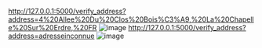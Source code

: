 http://127.0.0.1:5000/verify_address?address=4%20Allee%20Du%20Clos%20Bois%C3%A9,%20La%20Chapelle%20Sur%20Erdre,%20FR
![image](https://github.com/user-attachments/assets/f3235cb8-1207-4a01-b0f3-40bd7b632d9d)
http://127.0.0.1:5000/verify_address?address=adresseinconnue
![image](https://github.com/user-attachments/assets/47c15795-f1f8-41e1-b2e0-c9d49a391ae1)
